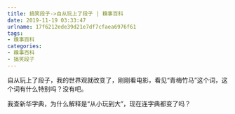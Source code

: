 ```yaml
---
title: 搞笑段子->自从玩上了段子 | 糗事百科
date: 2019-11-19 03:33:47
urlname: 17f6212ede39d21e7df7cfaea6976f61
tags: 
- 糗事百科
categories:
- 糗事百科
- 搞笑段子
---
```

自从玩上了段子，我的世界观就改变了，刚刚看电影，看见“青梅竹马”这个词，这个词有什么特别吗？没有吧。

我查新华字典，为什么解释是“从小玩到大”，现在连字典都变了吗？


